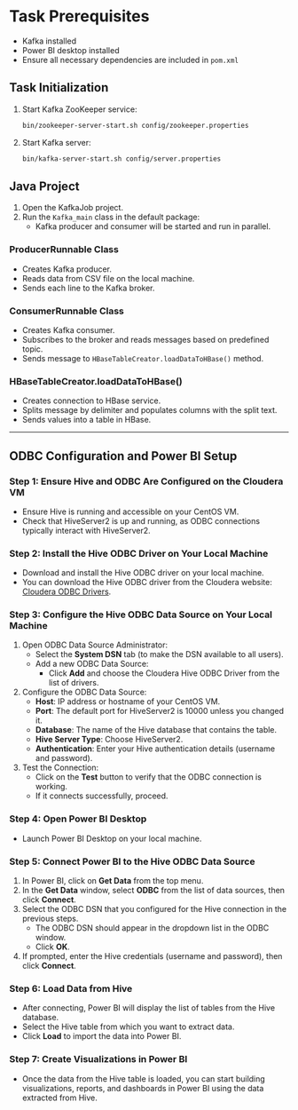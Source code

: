 # Task Prerequisites 

- Kafka installed
- Power BI desktop installed
- Ensure all necessary dependencies are included in `pom.xml`

## Task Initialization

1. Start Kafka ZooKeeper service:
    ```bash
    bin/zookeeper-server-start.sh config/zookeeper.properties
    ```
2. Start Kafka server:
    ```bash
    bin/kafka-server-start.sh config/server.properties
    ```

## Java Project

1. Open the KafkaJob project.
2. Run the `Kafka_main` class in the default package:
    - Kafka producer and consumer will be started and run in parallel.

### ProducerRunnable Class

- Creates Kafka producer.
- Reads data from CSV file on the local machine.
- Sends each line to the Kafka broker.

### ConsumerRunnable Class

- Creates Kafka consumer.
- Subscribes to the broker and reads messages based on predefined topic.
- Sends message to `HBaseTableCreator.loadDataToHBase()` method.

### HBaseTableCreator.loadDataToHBase()

- Creates connection to HBase service.
- Splits message by delimiter and populates columns with the split text.
- Sends values into a table in HBase.

---

## ODBC Configuration and Power BI Setup

### Step 1: Ensure Hive and ODBC Are Configured on the Cloudera VM

- Ensure Hive is running and accessible on your CentOS VM.
- Check that HiveServer2 is up and running, as ODBC connections typically interact with HiveServer2.

### Step 2: Install the Hive ODBC Driver on Your Local Machine

- Download and install the Hive ODBC driver on your local machine.
- You can download the Hive ODBC driver from the Cloudera website: [Cloudera ODBC Drivers](https://www.cloudera.com/downloads.html).

### Step 3: Configure the Hive ODBC Data Source on Your Local Machine

1. Open ODBC Data Source Administrator:
    - Select the **System DSN** tab (to make the DSN available to all users).
    - Add a new ODBC Data Source:
        - Click **Add** and choose the Cloudera Hive ODBC Driver from the list of drivers.
2. Configure the ODBC Data Source:
    - **Host**: IP address or hostname of your CentOS VM.
    - **Port**: The default port for HiveServer2 is 10000 unless you changed it.
    - **Database**: The name of the Hive database that contains the table.
    - **Hive Server Type**: Choose HiveServer2.
    - **Authentication**: Enter your Hive authentication details (username and password).
3. Test the Connection:
    - Click on the **Test** button to verify that the ODBC connection is working.
    - If it connects successfully, proceed.

### Step 4: Open Power BI Desktop

- Launch Power BI Desktop on your local machine.

### Step 5: Connect Power BI to the Hive ODBC Data Source

1. In Power BI, click on **Get Data** from the top menu.
2. In the **Get Data** window, select **ODBC** from the list of data sources, then click **Connect**.
3. Select the ODBC DSN that you configured for the Hive connection in the previous steps.
    - The ODBC DSN should appear in the dropdown list in the ODBC window.
    - Click **OK**.
4. If prompted, enter the Hive credentials (username and password), then click **Connect**.

### Step 6: Load Data from Hive

- After connecting, Power BI will display the list of tables from the Hive database.
- Select the Hive table from which you want to extract data.
- Click **Load** to import the data into Power BI.

### Step 7: Create Visualizations in Power BI

- Once the data from the Hive table is loaded, you can start building visualizations, reports, and dashboards in Power BI using the data extracted from Hive.
